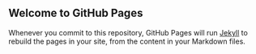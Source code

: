 ## Welcome to GitHub Pages



Whenever you commit to this repository, GitHub Pages will run [Jekyll](https://jekyllrb.com/) to rebuild the pages in your site, from the content in your Markdown files.



